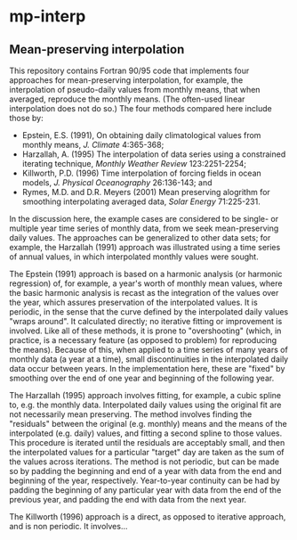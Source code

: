 # mp-interp #

## Mean-preserving interpolation ## 

This repository contains Fortran 90/95 code that implements four approaches for mean-preserving interpolation, for example, the interpolation of pseudo-daily values from monthly means, that when averaged, reproduce the monthly means.  (The often-used linear interpolation does not do so.)  The four methods compared here include those by:

- Epstein, E.S. (1991), On obtaining daily climatological values from monthly means, *J. Climate* 4:365-368;  
- Harzallah, A. (1995) The interpolation of data series using a constrained iterating technique, *Monthly Weather Review* 123:2251-2254;
- Killworth, P.D. (1996) Time interpolation of forcing fields in ocean models, *J. Physical Oceanography* 26:136-143; and
- Rymes, M.D. and D.R. Meyers (2001) Mean preserving alogrithm for smoothing interpolating averaged data, *Solar Energy* 71:225-231.

In the discussion here, the example cases are considered to be single- or multiple year time series of monthly data, from we seek mean-preserving daily values.  The approaches can be generalized to other data sets; for example, the Harzallah (1991) approach was illustrated using a time series of annual values, in which interpolated monthly values were sought.

The Epstein (1991) approach is based on a harmonic analysis (or harmonic regression) of, for example, a year's worth of monthly mean values, where the basic harmonic analysis is recast as the integration of the values over the year, which assures preservation of the interpolated values.  It is periodic, in the sense that the curve defined by the interpolated daily values "wraps around".  It calculated directly; no iterative fitting or improvement is involved.  Like all of these methods, it is prone to "overshooting" (which, in practice, is a necessary feature (as opposed to problem) for reproducing the means).  Because of this, when applied to a time series of many years of monthly data (a year at a time), small discontinuities in the interpolated daily data occur between years.  In the implementation here, these are "fixed" by smoothing over the end of one year and beginning of the following year.

The Harzallah (1995) approach involves fitting, for example, a cubic spline to, e.g. the monthly data.  Interpolated daily values using the original fit are not necessarily mean preserving.  The method involves finding the "residuals" between the original (e.g. monthly) means and the means of the interpolated (e.g. daily) values, and fitting a second spline to those values.  This procedure is iterated until the residuals are acceptably small, and then the interpolated values for a particular "target" day are taken as the sum of the values across iterations.  The method is not periodic, but can be made so by padding the beginning and end of a year  with data from the end and beginning of the year, respectively.  Year-to-year continuity can be had by padding the beginning of any particular year with data from the end of the previous year, and padding the end with data from the next year.

The Killworth (1996) approach is a direct, as opposed to iterative approach, and is non periodic.  It involves...
